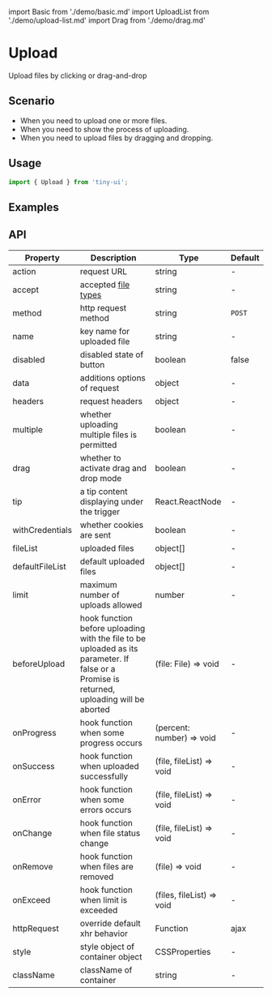 import Basic from './demo/basic.md'
import UploadList from './demo/upload-list.md'
import Drag from './demo/drag.md'

# Upload

Upload files by clicking or drag-and-drop

## Scenario

- When you need to upload one or more files.
- When you need to show the process of uploading.
- When you need to upload files by dragging and dropping.

## Usage

```jsx
import { Upload } from 'tiny-ui';
```

## Examples

<layout>
  <column>
    <Basic/>
    <UploadList/>
  </column>
  <column>
    <Drag/>
  </column>
</layout>

## API

| Property          | Description                                       | Type                          | Default   |
| ----------------- | ------------------------------------------------- | ----------------------------- | --------- |
| action            | request URL                                       | string                        | -         |
| accept            | accepted [file types](https://developer.mozilla.org/en-US/docs/Web/HTML/Element/input#attr-accept)        | string    | -     |
| method            | http request method                               | string                        | `POST`    |
| name              | key name for uploaded file	                    | string                        | -         |
| disabled          | disabled state of button                          | boolean                       | false     |
| data              | additions options of request                      | object                        | -         |
| headers           | request headers                                   | object                        | -         |
| multiple          | whether uploading multiple files is permitted     | boolean                       | -         |
| drag              | whether to activate drag and drop mode            | boolean                       | -         |
| tip               | a tip content displaying under the trigger        | React.ReactNode               | -         |
| withCredentials   | whether cookies are sent                          | boolean                       | -         |
| fileList          | uploaded files                                    | object[]                      | -         |
| defaultFileList   | default uploaded files                            | object[]                      | -         |
| limit             | maximum number of uploads allowed	                | number                        | -         |
| beforeUpload      | hook function before uploading with the file to be uploaded as its parameter. If false or a Promise is returned, uploading will be aborted    | (file: File) => void  | -   |
| onProgress        | hook function when some progress occurs           | (percent: number) => void     | -         |
| onSuccess         | hook function when uploaded successfully          | (file, fileList) => void      | -         |
| onError           | hook function when some errors occurs             | (file, fileList) => void      | -         |
| onChange          | hook function when file status change             | (file, fileList) => void      | -         |
| onRemove          | hook function when files are removed              | (file) => void                | -         |
| onExceed          | hook function when limit is exceeded              | (files, fileList) => void     | -         |
| httpRequest       | override default xhr behavior                     | Function                      | ajax      |
| style	            | style object of container	object                  | CSSProperties                 | -         |
| className	        | className of container                            | string                        | -         |
